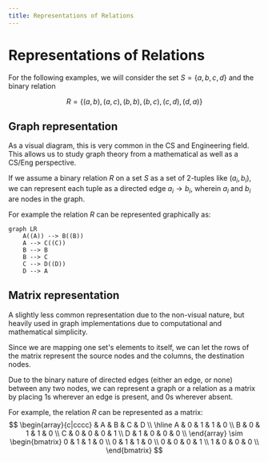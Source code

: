 ```yaml
---
title: Representations of Relations
---
```


# Representations of Relations

For the following examples, we will consider the set $S = \{a, b, c, d\}$ and the binary relation 

$$
R = \{(a, b), (a, c), (b, b),(b, c), (c, d), (d, a)\}
$$

## Graph representation
As a visual diagram, this is very common in the CS and Engineering field. This allows us to study graph theory from a mathematical as well as a CS/Eng perspective.

If we assume a binary relation $R$ on a set $S$ as a set of 2-tuples like $(a_i, b_i)$, we can represent each tuple as a directed edge $a_i \longrightarrow b_i$, wherein $a_i$ and $b_i$ are nodes in the graph.

For example the relation $R$ can be represented graphically as:
```mermaid
graph LR
    A((A)) --> B((B))
    A --> C((C))
    B --> B
    B --> C
    C --> D((D))
    D --> A
``` 

## Matrix representation

A slightly less common representation due to the non-visual nature, but heavily used in graph implementations due to computational and mathematical simplicity.

Since we are mapping one set's elements to itself, we can let the rows of the matrix represent the source nodes and the columns, the destination nodes. 

Due to the binary nature of directed edges (either an edge, or none) between any two nodes, we can represent a graph or a relation as a matrix by placing $1$s wherever an edge is present, and $0$s wherever absent.

For example, the relation $R$ can be represented as a matrix:
$$
\begin{array}{c|cccc}
    & A & B & C & D \\
    \hline
    A & 0 & 1 & 1 & 0 \\
    B & 0 & 1 & 1 & 0 \\
    C & 0 & 0 & 0 & 1 \\
    D & 1 & 0 & 0 & 0 \\
\end{array}
\sim
 \begin{bmatrix}
    0 & 1 & 1 & 0 \\
    0 & 1 & 1 & 0 \\
    0 & 0 & 0 & 1 \\
    1 & 0 & 0 & 0 \\
\end{bmatrix}
$$
